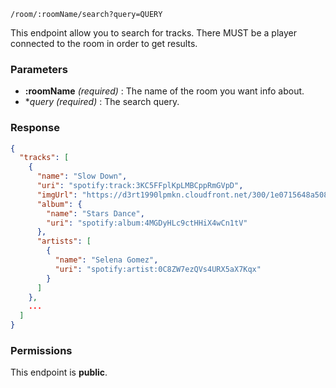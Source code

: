 	/room/:roomName/search?query=QUERY

This endpoint allow you to search for tracks. There MUST be a player connected to the room in order to get results.

### Parameters ###
* **:roomName** *(required)* : The name of the room you want info about.
* **query* *(required)* : The search query.

### Response ###
```json
{
  "tracks": [
    {
      "name": "Slow Down",
      "uri": "spotify:track:3KC5FFplKpLMBCppRmGVpD",
      "imgUrl": "https://d3rt1990lpmkn.cloudfront.net/300/1e0715648a508bcf39a038d6ecf78d558afe86ac",
      "album": {
        "name": "Stars Dance",
        "uri": "spotify:album:4MGDyHLc9ctHHiX4wCn1tV"
      },
      "artists": [
        {
          "name": "Selena Gomez",
          "uri": "spotify:artist:0C8ZW7ezQVs4URX5aX7Kqx"
        }
      ]
    },
    ...
  ]
}
```

### Permissions ###
This endpoint is **public**.